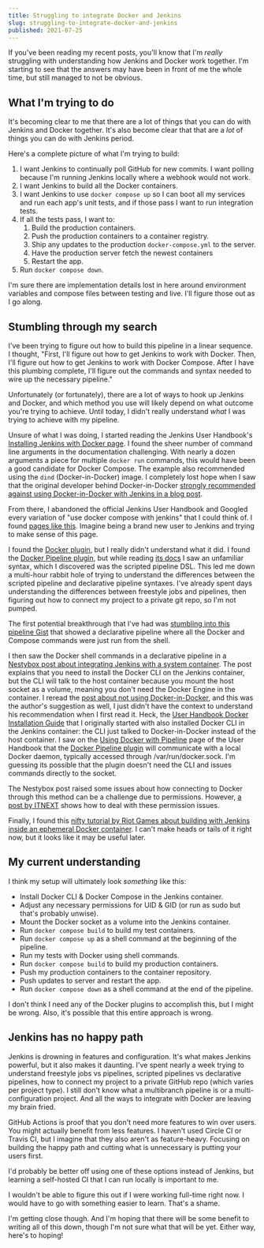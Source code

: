 ```yaml
---
title: Struggling to integrate Docker and Jenkins
slug: struggling-to-integrate-docker-and-jenkins
published: 2021-07-25
---
```


If you've been reading my recent posts, you'll know that I'm _really_ struggling with understanding how Jenkins and Docker work together. I'm starting to see that the answers may have been in front of me the whole time, but still managed to not be obvious.

## What I'm trying to do

It's becoming clear to me that there are a lot of things that you can do with Jenkins and Docker together. It's also become clear that that are a _lot_ of things you can do with Jenkins period.

Here's a complete picture of what I'm trying to build:

1. I want Jenkins to continually poll GitHub for new commits. I want polling because I'm running Jenkins locally where a webhook would not work.
2. I want Jenkins to build all the Docker containers.
3. I want Jenkins to use `docker compose up` so I can boot all my services and run each app's unit tests, and if those pass I want to run integration tests.
4. If all the tests pass, I want to:
   1. Build the production containers.
   2. Push the production containers to a container registry.
   3. Ship any updates to the production `docker-compose.yml` to the server.
   4. Have the production server fetch the newest containers
   5. Restart the app.
5. Run `docker compose down`.

I'm sure there are implementation details lost in here around environment variables and compose files between testing and live. I'll figure those out as I go along.

## Stumbling through my search

I've been trying to figure out how to build this pipeline in a linear sequence. I thought, "First, I'll figure out how to get Jenkins to work with Docker. Then, I'll figure out how to get Jenkins to work with Docker Compose. After I have this plumbing complete, I'll figure out the commands and syntax needed to wire up the necessary pipeline."

Unfortunately (or fortunately), there are a lot of ways to hook up Jenkins and Docker, and which method you use will likely depend on what outcome you're trying to achieve. Until today, I didn't really understand _what_ I was trying to achieve with my pipeline.

Unsure of what I was doing, I started reading the Jenkins User Handbook's [Installing Jenkins with Docker page](https://www.jenkins.io/doc/book/installing/docker/). I found the sheer number of command line arguments in the documentation challenging. With nearly a dozen arguments a piece for multiple `docker run` commands, this would have been a good candidate for Docker Compose. The example also recommended using the `dind` (Docker-in-Docker) image. I completely lost hope when I saw that the original developer behind Docker-in-Docker [strongly recommended against using Docker-in-Docker with Jenkins in a blog post](https://jpetazzo.github.io/2015/09/03/do-not-use-docker-in-docker-for-ci/).

From there, I abandoned the official Jenkins User Handbook and Googled every variation of "use docker compose with jenkins" that I could think of. I found [pages like this](https://www.jenkins.io/doc/pipeline/steps/docker-compose-build-step/). Imagine being a brand new user to Jenkins and trying to make sense of this page.

I found the [Docker plugin](https://plugins.jenkins.io/docker-plugin/), but I really didn't understand what it did. I found the [Docker Pipeline plugin](https://plugins.jenkins.io/docker-workflow/), but while reading [its docs](https://docs.cloudbees.com/docs/admin-resources/latest/plugins/docker-workflow) I saw an unfamiliar syntax, which I discovered was the scripted pipeline DSL. This led me down a multi-hour rabbit hole of trying to understand the differences between the scripted pipeline and declarative pipeline syntaxes. I've already spent days understanding the differences between freestyle jobs and pipelines, then figuring out how to connect my project to a private git repo, so I'm not pumped.

The first potential breakthrough that I've had was [stumbling into this pipeline Gist](https://gist.github.com/bvis/68f3ab6946134f7379c80f1a9132057a) that showed a declarative pipeline where all the Docker and Compose commands were just run from the shell.

I then saw the Docker shell commands in a declarative pipeline in a [Nestybox post about integrating Jenkins with a system container](https://blog.nestybox.com/2019/09/29/jenkins.html). The post explains that you need to install the Docker CLI on the Jenkins container, but the CLI will talk to the host container because you mount the host socket as a volume, meaning you don't need the Docker Engine in the container. I reread the [post about not using Docker-in-Docker](https://jpetazzo.github.io/2015/09/03/do-not-use-docker-in-docker-for-ci/), and this was the author's suggestion as well, I just didn't have the context to understand his recommendation when I first read it. Heck, the [User Handbook Docker Installation Guide](https://www.jenkins.io/doc/book/installing/docker/) that I originally started with also installed Docker CLI in the Jenkins container: the CLI just talked to Docker-in-Docker instead of the host container. I saw on the [Using Docker with Pipeline](https://www.jenkins.io/doc/book/pipeline/docker/#using-a-remote-docker-server) page of the User Handbook that the [Docker Pipeline plugin](https://plugins.jenkins.io/docker-workflow) will communicate with a local Docker daemon, typically accessed through /var/run/docker.sock. I'm guessing its possible that the plugin doesn't need the CLI and issues commands directly to the socket.

The Nestybox post raised some issues about how connecting to Docker through this method can be a challenge due to permissions. However, [a post by ITNEXT](https://itnext.io/docker-inside-docker-for-jenkins-d906b7b5f527) shows how to deal with these permission issues.

Finally, I found this [nifty tutorial by Riot Games about building with Jenkins inside an ephemeral Docker container](https://technology.riotgames.com/news/tutorial-building-jenkins-inside-ephemeral-docker-container). I can't make heads or tails of it right now, but it looks like it may be useful later.

## My current understanding

I think my setup will ultimately look _something_ like this:

- Install Docker CLI & Docker Compose in the Jenkins container.
- Adjust any necessary permissions for UID & GID (or run as sudo but that's probably unwise).
- Mount the Docker socket as a volume into the Jenkins container.
- Run `docker compose build` to build my test containers.
- Run `docker compose up` as a shell command at the beginning of the pipeline.
- Run my tests with Docker using shell commands.
- Run `docker compose build` to build my production containers.
- Push my production containers to the container repository.
- Push updates to server and restart the app.
- Run `docker compose down` as a shell command at the end of the pipeline.

I don't think I need any of the Docker plugins to accomplish this, but I might be wrong. Also, it's possible that this entire approach is wrong.

## Jenkins has no happy path

Jenkins is drowning in features and configuration. It's what makes Jenkins powerful, but it also makes it daunting. I've spent nearly a week trying to understand freestyle jobs vs pipelines, scripted pipelines vs declarative pipelines, how to connect my project to a private GitHub repo (which varies per project type). I still don't know what a multibranch pipeline is or a multi-configuration project. And all the ways to integrate with Docker are leaving my brain fried.

GitHub Actions is proof that you don't need more features to win over users. You might actually benefit from less features. I haven't used Circle CI or Travis CI, but I imagine that they also aren't as feature-heavy. Focusing on building the happy path and cutting what is unnecessary is putting your users first.

I'd probably be better off using one of these options instead of Jenkins, but learning a self-hosted CI that I can run locally is important to me.

I wouldn't be able to figure this out if I were working full-time right now. I would have to go with something easier to learn. That's a shame.

I'm getting close though. And I'm hoping that there will be some benefit to writing all of this down, though I'm not sure what that will be yet. Either way, here's to hoping!
